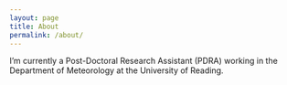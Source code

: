 ```yaml
---
layout: page
title: About
permalink: /about/
---
```


I’m currently a Post-Doctoral Research Assistant (PDRA) working in the Department of Meteorology at the University of Reading.
